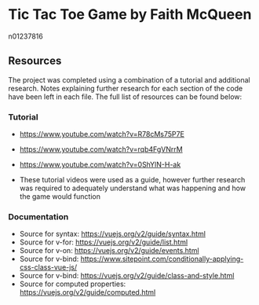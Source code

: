 # Tic Tac Toe Game by Faith McQueen
n01237816

## Resources
The project was completed using a combination of a tutorial and additional research. Notes explaining further research for each section of the code have been left in each file. The full list of resources can be found below:

### Tutorial
* https://www.youtube.com/watch?v=R78cMs75P7E
* https://www.youtube.com/watch?v=rqb4FgVNrrM
* https://www.youtube.com/watch?v=0ShYlN-H-ak

* These tutorial videos were used as a guide, however further research was required to adequately understand what was happening and how the game would function

### Documentation
* Source for syntax: https://vuejs.org/v2/guide/syntax.html
* Source for v-for: https://vuejs.org/v2/guide/list.html
* Source for v-on: https://vuejs.org/v2/guide/events.html
* Source for v-bind: https://www.sitepoint.com/conditionally-applying-css-class-vue-js/
* Source for v-bind: https://vuejs.org/v2/guide/class-and-style.html
* Source for computed properties: https://vuejs.org/v2/guide/computed.html